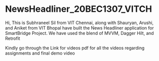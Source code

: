 # NewsHeadliner_20BEC1307_VITCH
Hi, This is Subhraneel Sil from VIT Chennai, along with Shauryan, Arushi, and Aniket from VIT Bhopal have built the News Headliner application for SmartBridge Project.
We have used the blend of MVVM, Dagger Hilt, and Retrofit


Kindly go through the Link for videos pdf for all the videos regarding assignments and final demo video

